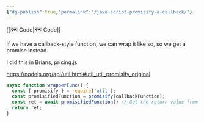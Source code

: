 ```yaml
---
{"dg-publish":true,"permalink":"/java-script-promisify-a-callback/"}
---
```



[[🗺 Code\|🗺 Code]]

If we have a callback-style function, we can wrap it like so, so we get a promise instead.

I did this in Brians, pricing.js

https://nodejs.org/api/util.html#util_util_promisify_original

```js
async function wrapperFunc() {
  const { promisify } = require('util');
  const promisifiedFunction = promisify(callbackFunction);
  const ret = await promisifiedFunction() // Get the return value from the promisified function
  return ret;
}
```